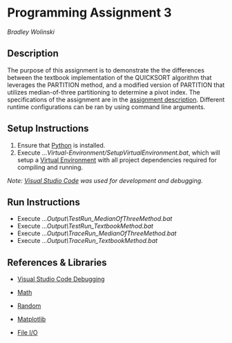# Programming Assignment 3

*Bradley Wolinski*

## Description

The purpose of this assignment is to demonstrate the the differences between the textbook implementation of the QUICKSORT algorithm that leverages the PARTITION method, and a modified version of PARTITION that utilizes median-of-three partitioning to determine a pivot index. The specifications of the assignment are in the [assignment description](prog3_SP25.pdf). Different runtime configurations can be ran by using command line arguments.

## Setup Instructions

1. Ensure that [Python](https://www.python.org/downloads/) is installed.
2. Execute *...Virtual-Environment/SetupVirtualEnvironment.bat*, which will setup a [Virtual Environment](https://docs.python.org/3/library/venv.html) with all project dependencies required for compiling and running.

*Note: [Visual Studio Code](https://code.visualstudio.com/Download) was used for development and debugging.*

## Run Instructions

- Execute *...Output\TestRun_MedianOfThreeMethod.bat*
- Execute *...Output\TestRun_TextbookMethod.bat*
- Execute *...Output\TraceRun_MedianOfThreeMethod.bat*
- Execute *...Output\TraceRun_TextbookMethod.bat*

## References & Libraries

- [Visual Studio Code Debugging](https://code.visualstudio.com/docs/python/debugging)

- [Math](https://docs.python.org/3/library/math.html)

- [Random](https://docs.python.org/3/library/random.html)

- [Matplotlib](https://matplotlib.org/stable/)

- [File I/O](https://www.geeksforgeeks.org/writing-to-file-in-python/)